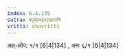 ```yaml
---
index: 6.4.135
sutra: षपूर्वहन्धृतराज्ञामणि
vritti: anuvritti
---
```


अत्-लोप: १/१ [6|4|134] , अनः ६/१ [6|4|134]